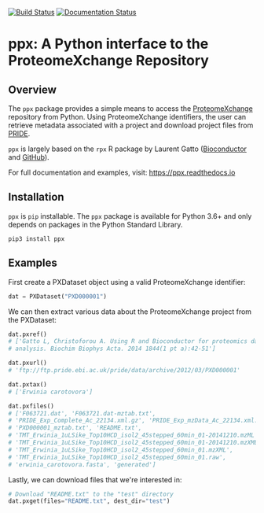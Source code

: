 [![Build Status](https://travis-ci.org/wfondrie/ppx.svg?branch=master)](https://travis-ci.org/wfondrie/ppx) [![Documentation Status](https://readthedocs.org/projects/ppx/badge/?version=latest)](https://ppx.readthedocs.io/en/latest/?badge=latest)  


# ppx: A Python interface to the ProteomeXchange Repository  

## Overview  
The `ppx` package provides a simple means to access the [ProteomeXchange](http://www.proteomexchange.org/) repository from Python. Using ProteomeXchange identifiers, the user can retrieve metadata associated with a project and download project files from [PRIDE](https://www.ebi.ac.uk/pride/archive/).

`ppx` is largely based on the `rpx` R package by Laurent Gatto ([Bioconductor](http://bioconductor.org/packages/release/bioc/html/rpx.html) and [GitHub](https://github.com/lgatto/rpx)).

For full documentation and examples, visit: https://ppx.readthedocs.io

## Installation  
`ppx` is `pip` installable. The `ppx` package is available for Python 3.6+ and only depends on packages in the Python Standard Library.

```
pip3 install ppx
```

## Examples  
First create a PXDataset object using a valid ProteomeXchange identifier:
```Python
dat = PXDataset("PXD000001")
```

We can then extract various data about the ProteomeXchange project from the PXDataset:
```Python
dat.pxref()
# ['Gatto L, Christoforou A. Using R and Bioconductor for proteomics data
# analysis. Biochim Biophys Acta. 2014 1844(1 pt a):42-51']

dat.pxurl()
# 'ftp://ftp.pride.ebi.ac.uk/pride/data/archive/2012/03/PXD000001'

dat.pxtax()
# ['Erwinia carotovora']

dat.pxfiles()
# ['F063721.dat', 'F063721.dat-mztab.txt',
# 'PRIDE_Exp_Complete_Ac_22134.xml.gz', 'PRIDE_Exp_mzData_Ac_22134.xml.gz',
# 'PXD000001_mztab.txt', 'README.txt',
# 'TMT_Erwinia_1uLSike_Top10HCD_isol2_45stepped_60min_01-20141210.mzML',
# 'TMT_Erwinia_1uLSike_Top10HCD_isol2_45stepped_60min_01-20141210.mzXML',
# 'TMT_Erwinia_1uLSike_Top10HCD_isol2_45stepped_60min_01.mzXML',
# 'TMT_Erwinia_1uLSike_Top10HCD_isol2_45stepped_60min_01.raw',
# 'erwinia_carotovora.fasta', 'generated']
```

Lastly, we can download files that we're interested in:
```Python
# Download "README.txt" to the "test" directory
dat.pxget(files="README.txt", dest_dir="test")
```
